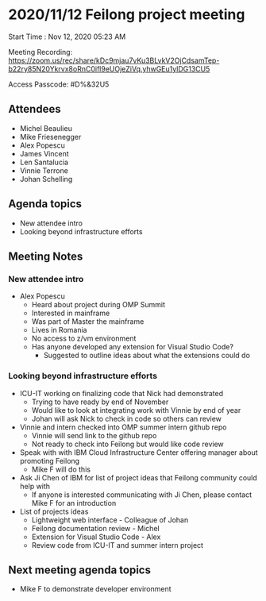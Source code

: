 # 2020/11/12 Feilong project meeting

Start Time : Nov 12, 2020 05:23 AM

Meeting Recording:
https://zoom.us/rec/share/kDc9mjau7vKu3BLvkV2OjCdsamTep-b22ry85N20Ykrvx8oRnC0ifl9eUOjeZiVq.yhwGEu1ylDG13CU5

Access Passcode: #D%&32U5

## Attendees
- Michel Beaulieu
- Mike Friesenegger
- Alex Popescu
- James Vincent
- Len Santalucia
- Vinnie Terrone
- Johan Schelling

## Agenda topics
- New attendee intro
- Looking beyond infrastructure efforts

## Meeting Notes

### New attendee intro
- Alex Popescu
  - Heard about project during OMP Summit
  - Interested in mainframe
  - Was part of Master the mainframe
  - Lives in Romania
  - No access to z/vm environment
  - Has anyone developed any extension for Visual Studio Code?
    - Suggested to outline ideas about what the extensions could do

### Looking beyond infrastructure efforts
- ICU-IT working on finalizing code that Nick had demonstrated
  - Trying to have ready by end of November
  - Would like to look at integrating work with Vinnie by end of year
  - Johan will ask Nick to check in code so others can review
- Vinnie and intern checked into OMP summer intern github repo
  - Vinnie will send link to the github repo
  - Not ready to check into Feilong but would like code review
- Speak with with IBM Cloud Infrastructure Center offering manager about promoting Feilong
  - Mike F will do this
- Ask Ji Chen of IBM for list of project ideas that Feilong community could help with
  - If anyone is interested communicating with Ji Chen, please contact Mike F for an introduction
- List of projects ideas
  - Lightweight web interface - Colleague of Johan
  - Feilong documentation review - Michel
  - Extension for Visual Studio Code - Alex
  - Review code from ICU-IT and summer intern project

## Next meeting agenda topics
- Mike F to demonstrate developer environment
